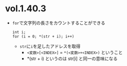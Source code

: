 # vol.1.40.3

- `for`で文字列の長さをカウントすることができる
    ```
    int i;
    for (i = 0; *(str + i); i++)
    ```
    - `str`に`i`を足したアドレスを取得
        - `<変数>[<INDEX>]` = `*(<変数>+<INDEX>)` ということ
        - *(str + i) というのは str[i] と同一の意味になる
